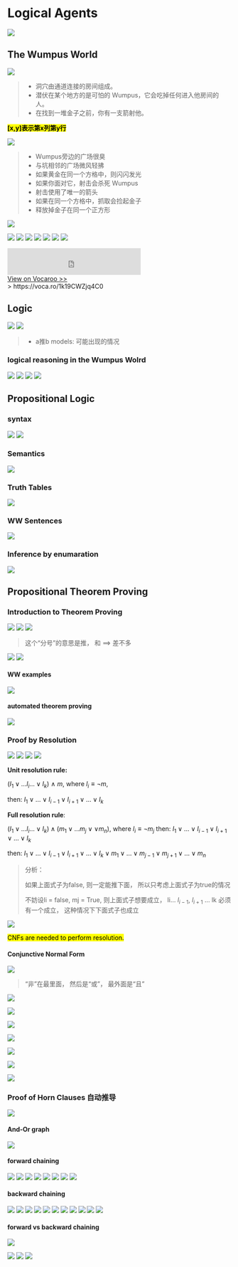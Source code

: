 # Logical Agents

![](https://i.imgur.com/RIzuJXV.png)

## The Wumpus World

![](https://i.imgur.com/ITR2E5C.png)

> - 洞穴由通道连接的房间组成。
> - 潜伏在某个地方的是可怕的 Wumpus，它会吃掉任何进入他房间的人。
> - 在找到一堆金子之前，你有一支箭射他。



<mark>**[x,y]表示第x列第y行**</mark>



![](https://i.imgur.com/AmzGUiE.png)

> - Wumpus旁边的广场很臭
> - 与坑相邻的广场微风轻拂
> - 如果黄金在同一个方格中，则闪闪发光
> - 如果你面对它，射击会杀死 Wumpus
> - 射击使用了唯一的箭头
> - 如果在同一个方格中，抓取会捡起金子
> - 释放掉金子在同一个正方形

![](https://i.imgur.com/OueKPvb.png)

![](https://i.imgur.com/eawxpkR.png)
![](https://i.imgur.com/M6qiNSQ.png)
![](https://i.imgur.com/74iVn0W.png)
![](https://i.imgur.com/LXvSB5e.png)
![](https://i.imgur.com/wo5Khn2.png)
![](https://i.imgur.com/klwkRdD.png)
![](https://i.imgur.com/u6d9OxL.png)

<div><iframe width="300" height="60" src="https://vocaroo.com/embed/1k19CWZjq4C0?autoplay=0" frameborder="0" allow="autoplay"></iframe><br><a href="https://voca.ro/1k19CWZjq4C0" title="Vocaroo Voice Recorder" target="_blank">View on Vocaroo >></a></div>
> https://voca.ro/1k19CWZjq4C0

## Logic

![](https://i.imgur.com/mbqDkVs.png)
![](https://i.imgur.com/wQtgAsx.png)

> - a推b
>   models: 可能出现的情况

### logical reasoning in the Wumpus Wolrd

![](https://i.imgur.com/7SERaLl.png)
![](https://i.imgur.com/1nTZjh5.png)
![](https://i.imgur.com/vJAR9Ur.png)
![](https://i.imgur.com/dwS7uXL.png)

## Propositional Logic

### syntax

![](https://i.imgur.com/tNMoMwX.png)
![](https://i.imgur.com/JMPVRZB.png)

### Semantics

![](https://i.imgur.com/wyZvtv7.png)

### Truth Tables

![](https://i.imgur.com/a6GzvdG.png)

### WW Sentences

![](https://i.imgur.com/txLZien.png)

### Inference by enumaration

![](https://i.imgur.com/c3MPI66.png)

## Propositional Theorem Proving

### Introduction to Theorem Proving

![](https://i.imgur.com/2TrDRgI.png)
![](https://i.imgur.com/aVi0SUh.png)
![](https://i.imgur.com/p6OAcyC.png)

> 这个“分号”的意思是推， 和 ==> 差不多

![](https://i.imgur.com/XQHXSXu.png)
![](https://i.imgur.com/7xpbDnR.png)

#### WW examples

![](https://i.imgur.com/mSMqnUa.png)

#### automated theorem proving

![](https://i.imgur.com/JTMLKA5.png)

### Proof by Resolution

![](https://i.imgur.com/rlOkynX.png)
![](https://i.imgur.com/rL4yKEg.png)
![](https://i.imgur.com/bXYYjv2.png)
![](https://i.imgur.com/nVcJOyy.png)



**Unit resolution rule:**

($I_1 \vee \ldots l_{i} \ldots \vee I_k$) $\land$ $m$, where $l_i \equiv \neg m$,

then: $I_1 \vee \ldots \vee I_{i-1} \vee I_{i+1} \vee \ldots \vee I_k$



**Full resolution rule**:

$\left(I_1 \vee \ldots l_i \ldots \vee I_k\right) \wedge (m_1 \vee \ldots m_{j} \vee \vee m_n)$, where $l_i \equiv \neg m_{j}$ then: $I_1 \vee \ldots \vee I_{i-1} \vee I_{i+1} \vee \ldots \vee I_k$

then: $I_1 \vee \ldots \vee I_{i-1} \vee I_{i+1} \vee \ldots \vee I_k \vee m_1 \vee \ldots \vee m_{j-1} \vee m_{j+1} \vee \ldots \vee m_n$

> 分析：
> 
> 如果上面式子为false, 则一定能推下面， 所以只考虑上面式子为true的情况
> 
> 不妨设li = false, mj = True, 则上面式子想要成立， li... $l_{i-1}$, $l_{i+1}$ ... lk 必须有一个成立， 这种情况下下面式子也成立





![](https://i.imgur.com/ip2DeWf.png)


<mark>CNFs are needed to perform resolution.</mark>


#### Conjunctive Normal Form

![](https://i.imgur.com/neHRXoW.png)

> “非”在最里面， 然后是“或”， 最外面是“且”





![](https://i.imgur.com/67Hgb4N.png)





![](https://i.imgur.com/9JngD4k.png)



![](https://i.imgur.com/q8dtzw3.png)

![](https://i.imgur.com/aLFTLWA.png)

![](https://i.imgur.com/spcsIXh.png)

![](https://i.imgur.com/KYp0MB4.png)

![](https://i.imgur.com/lNmOYOv.png)





### Proof of Horn Clauses 自动推导

![](https://i.imgur.com/02jsDl5.png)





#### And-Or graph

![](https://i.imgur.com/9OA1DQ7.png) 

#### forward chaining

![](https://i.imgur.com/BegCzm7.png)
![](https://i.imgur.com/tlltFeD.png)
![](https://i.imgur.com/2Si83FC.png)
![](https://i.imgur.com/a5HNiLO.png)
![](https://i.imgur.com/JhrSlc6.png)
![](https://i.imgur.com/dnKXy1A.png)
![](https://i.imgur.com/mWZyEPW.png)
![](https://i.imgur.com/mGTQw94.png)

#### backward chaining

![](https://i.imgur.com/CnbEZ6G.png)
![](https://i.imgur.com/MwJMHXV.png)
![](https://i.imgur.com/HsCWc6x.png)
![](https://i.imgur.com/8mlg7mj.png)
![](https://i.imgur.com/5sD82vI.png)
![](https://i.imgur.com/JtjY3TR.png)
![](https://i.imgur.com/s8N7fAX.png)
![](https://i.imgur.com/AbiKDjq.png)
![](https://i.imgur.com/txbSIEh.png)
![](https://i.imgur.com/ZTeTedc.png)
![](https://i.imgur.com/j0LmmJX.png)

#### forward vs backward chaining

![](https://i.imgur.com/rwmb2sI.png)

![](https://i.imgur.com/UPgKJGE.png)
![](https://i.imgur.com/q5bojhw.png)
![](https://i.imgur.com/lWYB8gz.png)
